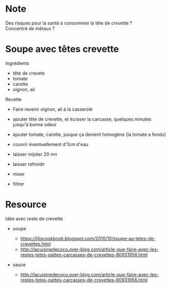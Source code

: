 # Note

Des risques pour la santé à consommer la tête de crevette ?  
Concentré de métaux ?

# Soupe avec têtes crevette

Ingrédients
- tête de crevete
- tomate
- carotte
- oignon, ail

Recette
- Faire revenir oignon, ail à la casserole
- ajouter tête de crevette, et écraser la carcasse, quelques minutes jusqu'à bonne odeur
- ajouter tomate, carotte, jusque ça devient homogène (la tomate a fondu)
- couvrir éventuellement d'1cm d'eau
- laisser mijoter 20 mn

- laisser refroidir
- mixer
- filtrer

# Resource
Idée avec reste de crevette
- soupe
    * https://liliscookbook.blogspot.com/2010/10/soupe-au-tetes-de-crevettes.html
    * http://lacuisinedecoco.over-blog.com/article-que-faire-avec-les-restes-tetes-pattes-carcasses-de-crevettes-80931956.html

- sauce
    * http://lacuisinedecoco.over-blog.com/article-que-faire-avec-les-restes-tetes-pattes-carcasses-de-crevettes-80931956.html

